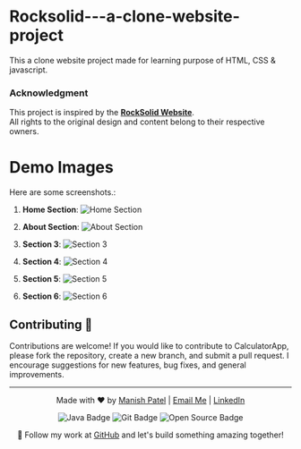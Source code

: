 # Rocksolid---a-clone-website-project
This a clone website project made for learning purpose of HTML, CSS &amp; javascript.

### Acknowledgment
This project is inspired by the **[RockSolid Website](https://rocksolid.oceanwp.org/?_gl=1%2A1tg79xo%2A_ga%2AMTI3Mzc0NDk3NC4xNzM0MTAyNjQz%2A_ga_LCTYVQKHNC%2AMTczNDEwMjY0Mi4xLjAuMTczNDEwMjY0Mi42MC4wLjA.)**.  
All rights to the original design and content belong to their respective owners.


# Demo Images 

Here are some screenshots.:

1. **Home Section**:
   ![Home Section](https://github.com/its-maneeshk/.assets/blob/03458a309858a925fbce4ff3024ca50d225b3c81/Rocksolid---a-clone-website-project_Demo-images/Rocksolid_demo_image-1.png)

2. **About Section**:
   ![About Section](https://github.com/its-maneeshk/.assets/blob/03458a309858a925fbce4ff3024ca50d225b3c81/Rocksolid---a-clone-website-project_Demo-images/Rocksolid_demo_image-2.png)
   
3. **Section 3**: 
   ![Section 3](https://github.com/its-maneeshk/.assets/blob/03458a309858a925fbce4ff3024ca50d225b3c81/Rocksolid---a-clone-website-project_Demo-images/Rocksolid_demo_image-3.png)
4. **Section 4**: 
   ![Section 4](https://github.com/its-maneeshk/.assets/blob/f4978191ff5db1e859c77acdbc46e75ea3b85e61/Rocksolid---a-clone-website-project_Demo-images/Rocksolid_demo_image-4.png)
5. **Section 5**: 
   ![Section 5](https://github.com/its-maneeshk/.assets/blob/03458a309858a925fbce4ff3024ca50d225b3c81/Rocksolid---a-clone-website-project_Demo-images/Rocksolid_demo_image-5.png)
6. **Section 6**: 
   ![Section 6](https://github.com/its-maneeshk/.assets/blob/03458a309858a925fbce4ff3024ca50d225b3c81/Rocksolid---a-clone-website-project_Demo-images/Rocksolid_demo_image-6.png)
   



## Contributing 🛂
Contributions are welcome! If you would like to contribute to CalculatorApp, please fork the repository, create a new branch, and submit a pull request. I encourage suggestions for new features, bug fixes, and general improvements.


---

<p align="center">
  Made with ❤️ by <a href="https://www.instagram.com/its_maneeshk_/" target="_blank">Manish Patel</a> | 
  <a href="mailto:maneeshkurmii@gmail.com">Email Me</a> | 
  <a href="https://www.linkedin.com/in/itsmaneeshk/" target="_blank">LinkedIn</a>
</p>

<p align="center">
  <img src="https://img.shields.io/badge/Code-Java-blue?style=flat-square&logo=java" alt="Java Badge">
  <img src="https://img.shields.io/badge/Tool-Git-orange?style=flat-square&logo=git" alt="Git Badge">
  <img src="https://img.shields.io/badge/Project-Open%20Source-brightgreen?style=flat-square" alt="Open Source Badge">
</p>

<p align="center">
  🚀 Follow my work at <a href="https://github.com/its-maneeshk" target="_blank">GitHub</a> and let's build something amazing together!
</p>


